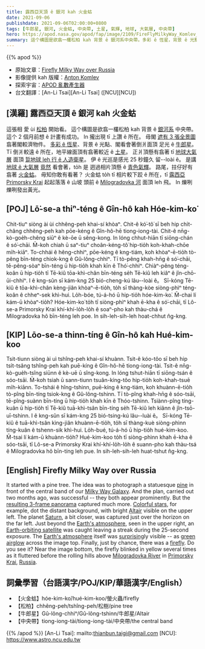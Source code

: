 ```yaml
---
title: 露西亞天頂 ê 銀河 kah 火金蛄
date: 2021-09-06
publishdate: 2021-09-06T02:00:00+0800
tags: [牛郎星, 銀河, 火金蛄, 中央帶, 土星, 氣輝, 地球, 大氣層, 中央帶]
hero: https://apod.nasa.gov/apod/fap/image/2109/FireFlyMilkyWay_Komlev_960.jpg
summary: 這个構圖是欲翕一欉松柏 kah 背景 ê 銀河系中央帶。多彩 ê 恆星，背景 ê 光點，閣看會著倒爿面頂 足光 ê 牛郎星。
---
```


{{% apod %}}

- 原始文章：[Firefly Milky Way over Russia](https://apod.nasa.gov/apod/ap210906.html)
- 影像提供 kah 版權：[Anton Komlev](https://www.instagram.com/komlev.av/?hl=en)
- 探索宇宙：[APOD 亂數產生器](http://apod.nasa.gov/apod/random_apod.html)
- 台文翻譯：[An-Li Tsai][An-Li Tsai] ([NCU][NCU])

## [漢羅] 露西亞天頂 ê 銀河 kah 火金蛄
這張相 愛 ùi [松柏][pine] 開始看。
這个構圖是欲翕一欉松柏 kah 背景 ê [銀河系][Milky Way Galaxy] 中央帶。
這个 2 個月前想 ê 計畫有成功。
In 攏出現 tī 上讚 ê 所在。
毋閣 [遮有 3 張全景圖][resulting 3-frame panorama] 翕著閣較濟物件。
[多彩 ê 恆星][Colorful stars]、背景 ê 光點、閣看會著倒爿面頂 足光 ê [牛郎星][Altair]。
Tī 倒爿較遠 ê 所在，地平線面頂有翕著較近 ê [土星][Saturn]。
正爿頂懸有翕著 tī [地球大氣層][Earth's atmosphere 1] 面頂 [踅地球 leh 行 ê 人造衛星][Earth-orbiting satellite]。
伊 ê 光巡是感光 25 秒鐘久 留--loài ê。
是講 [地球 ê 大氣層][Earth's atmosphere 2] [竟然][surprising] 看會著，to̍h 是 迵過相片頂懸 ê [青色氣輝][green airglow]。
路尾，拄仔好有翕著 [火金蛄][firefly]。
毋知你敢有看著？
火金蛄 to̍h tī 相片較下跤 ê 所在，tī [露西亞][Russia] [Primorsky Krai][Primorsky Krai] 起起落落 ê 山坡 頭前 ê [Milogradovka 河][Milogradovka River] 面頂 leh 飛。
In 爍咧爍咧發出黃光。

## [POJ] Lō͘-se-a thiⁿ-téng ê Gîn-hô kah Hóe-kim-ko͘
Chit-tiuⁿ siòng ài ùi chhêng-peh khai-sí khòaⁿ.
Chit-ê kó͘-tô͘ sī beh hip chi̍t-châng chhêng-peh kah pōe-kéng ê Gîn-hô-hē tiong-iong-tài.
Chit-ê nn̄g-kò-goe̍h-chêng siūⁿ ê kè-ōe ū sêng-kong.
In lóng chhut-hiān tī siōng-chán ê só͘-chāi.
M̄-koh chiah ū saⁿ-tiuⁿ choân-kéng-tô͘ hip-tio̍h koh-khah-chōe mi̍h-kiāⁿ.
To-chhái ê hêng-chhiⁿ, pōe-kéng ê kng-tiám, koh khòaⁿ-ē-tio̍h tò-pêng bīn-téng chiok-kng ê Gû-lông-chhiⁿ.
Tī tò-pêng khah-hn̄g ê só͘-chāi, tē-pêng-sòaⁿ bīn-téng ū hip-tio̍h khah kīn ê Thó͘-chhiⁿ.
Chiàⁿ-pêng téng-koân ū hip-tio̍h tī Tē-kiû tōa-khì-chân bīn-téng se̍h Tē-kiû leh kiâⁿ ê jîn-chō-ūi-chhiⁿ.
I ê kng-sûn sī kám-kng 25 bió-cheng-kú lâu--loài ê。
Sī-kóng Tē-kiû ê tōa-khì-chân kèng-jiân khòaⁿ-ē-tio̍h, to̍h sī thàng-kòe siòng-phìⁿ téng-koân ê chheⁿ-sek khì-hui.
Lo̍h-bóe, tú-á-hó ū hip-tio̍h hóe-kim-ko͘.
M̄-chai lí kám-ū khòaⁿ-tio̍h?
Hóe-kim-ko͘ to̍h tī siòng-phìⁿ khah ē-kha ê só͘-chāi, tī Lô-se-a Primorsky Krai khí-khí-lo̍h-lo̍h ê soaⁿ-pho kah thàu-chá ê Milogradovka hô bīn-téng leh poe.
In sih-leh-sih-leh hoat-chhut n̂g-kng.

## [KIP] Lōo-se-a thinn-tíng ê Gîn-hô kah Hué-kim-koo
Tsit-tiunn siòng ài uì tshîng-peh khai-sí khuànn.
Tsit-ê kóo-tôo sī beh hip tsi̍t-tsâng tshîng-peh kah puē-kíng ê Gîn-hô-hē tiong-iong-tài.
Tsit-ê nn̄g-kò-gue̍h-tsîng siūnn ê kè-uē ū sîng-kong.
In lóng tshut-hiān tī siōng-tsán ê sóo-tsāi.
M̄-koh tsiah ū sann-tiunn tsuân-kíng-tôo hip-tio̍h koh-khah-tsuē mi̍h-kiānn.
To-tshái ê hîng-tshinn, puē-kíng ê kng-tiám, koh khuànn-ē-tio̍h tò-pîng bīn-tíng tsiok-kng ê Gû-lông-tshinn.
Tī tò-pîng khah-hn̄g ê sóo-tsāi, tē-pîng-suànn bīn-tíng ū hip-tio̍h khah kīn ê Thóo-tshinn.
Tsiànn-pîng tíng-kuân ū hip-tio̍h tī Tē-kiû tuā-khì-tsân bīn-tíng se̍h Tē-kiû leh kiânn ê jîn-tsō-uī-tshinn.
I ê kng-sûn sī kám-kng 25 bió-tsing-kú lâu--luài ê。
Sī-kóng Tē-kiû ê tuā-khì-tsân kìng-jiân khuànn-ē-tio̍h, to̍h sī thàng-kuè siòng-phìnn tíng-kuân ê tshenn-sik khì-hui.
Lo̍h-bué, tú-á-hó ū hip-tio̍h hué-kim-koo.
M̄-tsai lí kám-ū khuànn-tio̍h?
Hué-kim-koo to̍h tī siòng-phìnn khah ē-kha ê sóo-tsāi, tī Lô-se-a Primorsky Krai khí-khí-lo̍h-lo̍h ê suann-pho kah thàu-tsá ê Milogradovka hô bīn-tíng leh pue.
In sih-leh-sih-leh huat-tshut n̂g-kng.

## [English] Firefly Milky Way over Russia
It started with a pine tree.
The idea was to photograph a statuesque [pine][pine] in front of the central band of our [Milky Way Galaxy][Milky Way Galaxy].
And the plan, carried out two months ago, was successful -- they both appear prominently.
But the [resulting 3-frame panorama][resulting 3-frame panorama] captured much more.
[Colorful stars][Colorful stars], for example, dot the distant background, with bright [Altair][Altair] visible on the upper left.
The planet [Saturn][Saturn], a bit closer, was captured just over the horizon on the far left.
Just beyond the [Earth's atmosphere][Earth's atmosphere 1], seen in the upper right, an [Earth-orbiting satellite][Earth-orbiting satellite] was caught leaving a streak during the 25-second exposure.
The [Earth's atmosphere][Earth's atmosphere 2] itself was [surprising][surprising]ly visible -- as [green airglow][green airglow] across the image top.
Finally, just by chance, there was a [firefly][firefly].
Do you see it?
Near the image bottom, the firefly blinked in yellow several times as it fluttered before the rolling hills above [Milogradovka River][Milogradovka River] in [Primorsky Krai][Primorsky Krai], [Russia][Russia].

## 詞彙學習（台語漢字/POJ/KIP/華語漢字/English）
- 【火金蛄】hóe-kim-ko͘/hué-kim-koo/螢火蟲/firefly
- 【松柏】chhêng-peh/tshîng-peh/松樹/pine tree
- 【牛郎星】Gû-lông-chhiⁿ/Gû-lông-tshinn/牛郎星/Altair
- 【中央帶】tiong-iong-tài/tiong-iong-tài/中央帶/the central band

{{% /apod %}}
[An-Li Tsai]: mailto:thianbun.taigi@gmail.com
[NCU]: https://www.astro.ncu.edu.tw

[pine]:https://en.wikipedia.org/wiki/Pine
[Milky Way Galaxy]:https://solarsystem.nasa.gov/resources/285/the-milky-way-galaxy/
[resulting 3-frame panorama]:https://www.instagram.com/p/CRs9fhiB7oi/
[Colorful stars]:https://apod.nasa.gov/apod/ap191013.html
[Altair]:https://en.wikipedia.org/wiki/Altair
[Saturn]:https://apod.nasa.gov/apod/ap200808.html
[Earth's atmosphere 1]:https://spaceplace.nasa.gov/atmosphere/en/
[Earth-orbiting satellite]:https://apod.nasa.gov/apod/ap121209.html
[Earth's atmosphere 2]:https://www.nasa.gov/sites/default/files/images/463940main_atmosphere-layers2_full.jpg
[surprising]:https://i.redd.it/meb0p9b84q001.jpg
[green airglow]:http://www.atoptics.co.uk/highsky/airglow1.htm
[firefly]:https://en.wikipedia.org/wiki/Firefly
[Milogradovka River]:https://youtu.be/Os-uw7mO--Q
[Primorsky Krai]:https://youtu.be/yCt9BbH95C4
[Russia]:https://en.wikipedia.org/wiki/Russia
